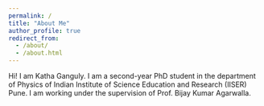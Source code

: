 ```yaml
---
permalink: /
title: "About Me"
author_profile: true
redirect_from: 
  - /about/
  - /about.html
---
```

Hi! I am Katha Ganguly. I am a second-year PhD student in the department of Physics of Indian Institute of Science Education and Research (IISER) Pune. I am working under the supervision of Prof. Bijay Kumar Agarwalla. 
